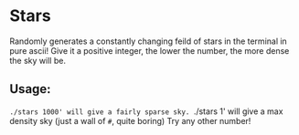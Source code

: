 # Stars

Randomly generates a constantly changing feild of stars in the terminal
in pure ascii! Give it a positive integer, the lower the number, the more
dense the sky will be.

## Usage:
`./stars 1000' will give a fairly sparse sky.
`./stars 1' will give a max density sky (just a wall of `#`, quite boring)
Try any other number!